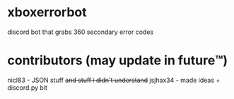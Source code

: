 # xboxerrorbot
discord bot that grabs 360 secondary error codes
# contributors (may update in future:tm:)
nicl83 - JSON stuff ~~and stuff i didn't understand~~
jsjhax34 - made ideas + discord.py bit
